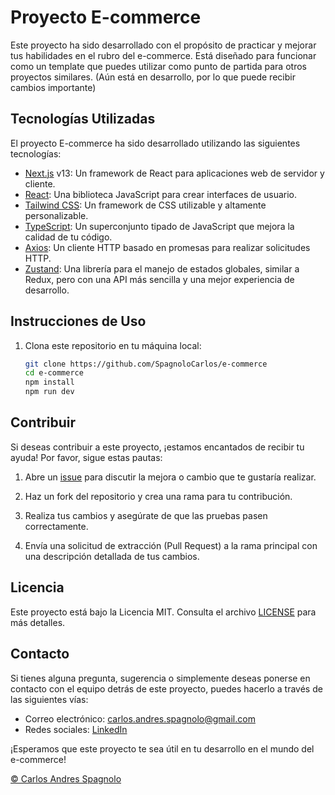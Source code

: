 # Proyecto E-commerce

<!-- ![E-commerce](ruta-a-tu-imagen-o-logo.png) -->

Este proyecto ha sido desarrollado con el propósito de practicar y mejorar tus habilidades en el rubro del e-commerce. Está diseñado para funcionar como un template que puedes utilizar como punto de partida para otros proyectos similares.
(Aún está en desarrollo, por lo que puede recibir cambios importante)

## Tecnologías Utilizadas

El proyecto E-commerce ha sido desarrollado utilizando las siguientes tecnologías:

- [Next.js](https://nextjs.org/) v13: Un framework de React para aplicaciones web de servidor y cliente.
- [React](https://es.reactjs.org/): Una biblioteca JavaScript para crear interfaces de usuario.
- [Tailwind CSS](https://tailwindcss.com/): Un framework de CSS utilizable y altamente personalizable.
- [TypeScript](https://www.typescriptlang.org/): Un superconjunto tipado de JavaScript que mejora la calidad de tu código.
- [Axios](https://axios-http.com/): Un cliente HTTP basado en promesas para realizar solicitudes HTTP.
- [Zustand](https://github.com/pmndrs/zustand): Una librería para el manejo de estados globales, similar a Redux, pero con una API más sencilla y una mejor experiencia de desarrollo.

## Instrucciones de Uso

1. Clona este repositorio en tu máquina local:

   ```bash
   git clone https://github.com/SpagnoloCarlos/e-commerce
   cd e-commerce
   npm install
   npm run dev
   ```

## Contribuir

Si deseas contribuir a este proyecto, ¡estamos encantados de recibir tu ayuda! Por favor, sigue estas pautas:

1. Abre un [issue](https://github.com/SpagnoloCarlos/e-commerce/issues) para discutir la mejora o cambio que te gustaría realizar.

2. Haz un fork del repositorio y crea una rama para tu contribución.

3. Realiza tus cambios y asegúrate de que las pruebas pasen correctamente.

4. Envía una solicitud de extracción (Pull Request) a la rama principal con una descripción detallada de tus cambios.

## Licencia

Este proyecto está bajo la Licencia MIT. Consulta el archivo [LICENSE](LICENSE) para más detalles.

## Contacto

Si tienes alguna pregunta, sugerencia o simplemente deseas ponerse en contacto con el equipo detrás de este proyecto, puedes hacerlo a través de las siguientes vías:

- Correo electrónico: carlos.andres.spagnolo@gmail.com
- Redes sociales: [LinkedIn](https://www.linkedin.com/in/carlos-spagnolo-andres/)

¡Esperamos que este proyecto te sea útil en tu desarrollo en el mundo del e-commerce!

[© Carlos Andres Spagnolo](https://www.linkedin.com/in/carlos-spagnolo-andres/)

